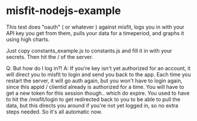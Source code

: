misfit-nodejs-example
=======

This test does "oauth" ( or whatever ) against misfit, logs you in with your API key you get from them, pulls your data for a timeperiod, and graphs it using high charts. 

Just copy constants_example.js to constants.js and fill it in with your secrets.
Then hit the / of the server.

Q: But how do I log in?!
A: If you're key isn't yet authorized for an account, it will direct you to misfit to login and send you back to the app. 
Each time you restart the server, it will go auth again, but you won't have to login again, since this appid / clientid already is authorized for a time. You will have to get a new token for this session though.. which do expire. 
You used to have to hit the /misfit/login to get redirected back to you to be able to pull the data, but this directs you around if you're not yet logged in, so no extra steps needed.
So it's all automatic now.
